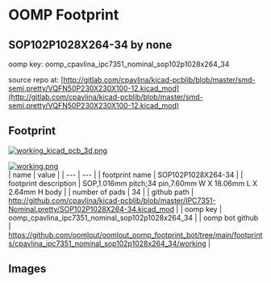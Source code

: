 # OOMP Footprint  
## SOP102P1028X264-34  by none  
  
oomp key: oomp_cpavlina_ipc7351_nominal_sop102p1028x264_34  
  
source repo at: [http://gitlab.com/cpavlina/kicad-pcblib/blob/master/smd-semi.pretty/VQFN50P230X230X100-12.kicad_mod](http://gitlab.com/cpavlina/kicad-pcblib/blob/master/smd-semi.pretty/VQFN50P230X230X100-12.kicad_mod)  
## Footprint  
  
[![working_kicad_pcb_3d.png](working_kicad_pcb_3d_600.png)](working_kicad_pcb_3d.png)  
  
[![working.png](working_600.png)](working.png)  
| name | value | 
| --- | --- | 
| footprint name | SOP102P1028X264-34 | 
| footprint description | SOP,1.016mm pitch;34 pin,7.60mm W X 18.06mm L X 2.64mm H body | 
| number of pads | 34 | 
| github path | http://github.com/cpavlina/kicad-pcblib/blob/master/IPC7351-Nominal.pretty/SOP102P1028X264-34.kicad_mod | 
| oomp key | oomp_cpavlina_ipc7351_nominal_sop102p1028x264_34 | 
| oomp bot github | https://github.com/oomlout/oomlout_oomp_footprint_bot/tree/main/footprints/cpavlina_ipc7351_nominal_sop102p1028x264_34/working | 
## Images  
